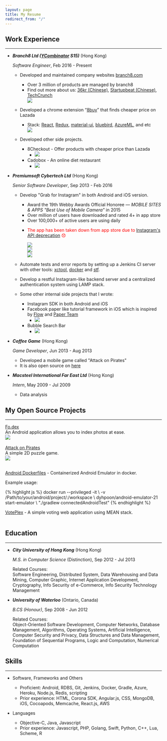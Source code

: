 ```yaml
---
layout: page
title: My Resume
redirect_from: "/"
---
```


## Work Experience
-----
*   ***Branch8 Ltd ([YCombinator](https://www.ycombinator.com/) S15)*** (Hong Kong)

    *Software Engineer*, Feb 2016 - Present

    - Developed and maintained company websites [branch8.com](https://www.branch8.com/)
      - Over 3 million of products are managed by branch8
      - Find out more about us: [36kr (Chinese)](https://36kr.com/p/5036350.html), [Startupbeat (Chinese)](http://startupbeat.hkej.com/?p=20805), [TechCrunch](https://techcrunch.com/2015/08/11/branch8/)
		<div class="section group">
			<div class="col span_1_of_1">
				<img src="https://raw.githubusercontent.com/dyhpoon/dyhpoon.github.io/master/public/screenshots/branch8.png">
			</div>
		</div>

    - Developed a chrome extension “[8buy](https://chrome.google.com/webstore/detail/8buy-find-cheaper-prices/klmmacdelhgkpfhkifbcppibnbcpakhh?hl=en)” that finds cheaper price on Lazada
      - Stack: [React](https://github.com/facebook/react), [Redux](https://github.com/reactjs/redux), [material-ui](http://www.material-ui.com/#/), [bluebird](https://github.com/petkaantonov/bluebird), [AzureML](https://azure.microsoft.com/zh-tw/services/machine-learning/), and etc
		<div class="section group">
			<div class="col span_1_of_1">
				<img src="https://raw.githubusercontent.com/dyhpoon/dyhpoon.github.io/master/public/screenshots/eightbuy.png">
			</div>
		</div>
	- Developed other side projects.
		- 8Checkout - Offer products with cheaper price than Lazada
			- ![](https://raw.githubusercontent.com/dyhpoon/dyhpoon.github.io/master/public/screenshots/8checkout.png)
		- Cadobox - An online diet restaurant
			- ![](https://raw.githubusercontent.com/dyhpoon/dyhpoon.github.io/master/public/screenshots/cadobox.gif)

*   ***Premiumsoft Cybertech Ltd*** (Hong Kong)

    *Senior Software Developer*, Sep 2013 - Feb 2016

    - Develop "Grab for Instagram" in both Android and iOS version.
    	- Award the 19th Webby Awards Official Honoree — *MOBILE SITES & APPS "Best Use of Mobile Camera"* in 2015
    	- Over million of users have downloaded and rated 4+ in app store
    	- Over 100,000+ of active users are using daily
    	- <p style="color:red">The app has been taken down from app store due to <a href="http://developers.instagram.com/post/133424514006/instagram-platform-update">Instagram's API deprecation</a> 😞</p>
			<div class="section group">
				<div class="col span_1_of_3">
					<img src="https://raw.githubusercontent.com/dyhpoon/dyhpoon.github.io/master/public/screenshots/grab1.gif">
				</div>
				<div class="col span_1_of_3">
					<img src="https://raw.githubusercontent.com/dyhpoon/dyhpoon.github.io/master/public/screenshots/grab2.png">
				</div>
				<div class="col span_1_of_3">
					<img src="https://raw.githubusercontent.com/dyhpoon/dyhpoon.github.io/master/public/screenshots/grab3.png">
				</div>
			</div>

    - Automate tests and error reports by setting up a Jenkins CI server with other tools: [xctool](https://github.com/facebook/xctool), [docker](https://github.com/docker/docker) and [stf](https://github.com/openstf/stf).

    - Develop a restful Instagram-like backend server and a centralized authentication system using LAMP stack.

    - Some other internal side projects that I wrote:
		- Instagram SDK in both Android and iOS
		- Facebook paper like tutorial framework in iOS which is inspired by [Flow](https://github.com/OliverLetterer/Flow) and [Paper Team](https://www.youtube.com/watch?v=OiY1cheLpmI)
			- ![](https://raw.githubusercontent.com/dyhpoon/dyhpoon.github.io/master/public/screenshots/tutorial.png)
		- Bubble Search Bar
			- ![](https://raw.githubusercontent.com/dyhpoon/dyhpoon.github.io/master/public/screenshots/bubbleSearchBar.png)

*   ***Coffee Game*** (Hong Kong)

    *Game Developer*, Jun 2013 - Aug 2013

    - Developed a mobile game called "Attack on Pirates"
    - It is also open source on [here](https://github.com/dyhpoon/game-project)

*   ***Macsteel International Far East Ltd*** (Hong Kong)

    *Intern*, May 2009 - Jul 2009

    - Data analysis

## My Open Source Projects
-----
<div class="section group">
	<div class="col span_1_of_2 v-center text-left">
		<div class="display-block">
			<a href="https://github.com/dyhpoon/Fo.dex">Fo.dex</a>
			<br/>
			An Android application allows you to index photos at ease.
		</div>
	</div>
	<div class="col span_1_of_2">
		<img src="https://raw.githubusercontent.com/dyhpoon/dyhpoon.github.io/master/public/screenshots/fodex.gif">
	</div>
</div>
<br/>

<div class="section group">
	<div class="col span_1_of_2 v-center text-left">
		<div class="display-block">
			<a href="https://github.com/dyhpoon/Attack-on-Pirates">Attack on Pirates</a>
			<br/>
			A simple 2D puzzle game.
		</div>
	</div>
	<div class="col span_1_of_2">
		<img src="https://raw.githubusercontent.com/dyhpoon/dyhpoon.github.io/master/public/screenshots/aop.gif">
	</div>
</div>
<br/>

[Android Dockerfiles](https://github.com/dyhpoon/Android-Dockerfiles) - Containerized Android Emulator in docker.
<p class="italic small-text-size">Example usage:</p>
{% highlight js %}
	docker run --privileged -it \
	-v /Path/to/your/android/project/:/workspace \
	dyhpoon/android-emulator-21 start-emulator \
	"./gradlew connectedAndroidTest"
{% endhighlight %}
<br/>

[VotePlex](https://github.com/dyhpoon/voteplex) - A simple voting web application using MEAN stack.
<br/>
<br/>

## Education
-----
*   ***City University of Hong Kong*** (Hong Kong)

    *M.S. in Computer Science* (Distinction), Sep 2012 - Jul 2013

    <div class="message tiny-text-size">
	    Related Courses:
	    <div class="italic">
			Software Engineering, Distributed System, Data Warehousing and Data Mining, Computer Graphic, Internet Application Development, Cryptography, Info Security of e-Commerce, Info Security Technology Management
		</div>
    </div>

*	***University of Waterloo*** (Ontario, Canada)

	*B.CS (Honour)*, Sep 2008 - Jun 2012

	<div class="message tiny-text-size">
		Related Courses:
		<div class="italic">
			Object-Oriented Software Development, Computer Networks, Database Management, Algorithms, Operating Systems, Artificial Intelligence, Computer Security and Privacy, Data Structures and Data Management, Foundation of Sequential Programs, Logic and Computation, Numerical Computation
		</div>
	</div>

## Skills
-----
* Software, Frameworks and Others
	* Proficient: Android, RDBS, Git, Jenkins, Docker, Gradle, Azure, Heroku, Node.js, Redis, scripting
	* Prior experience: HTML, Corona SDK, Angular.js, CSS, MongoDB, iOS, Cocoapods, Memcache, React.js, AWS

* Languages
	* Objective-C, Java, Javascript
	* Prior experience: Javascript, PHP, Golang, Swift, Python, C++, Lua, Scheme, R
